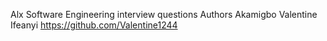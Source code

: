 Alx Software Engineering interview questions
Authors Akamigbo Valentine Ifeanyi https://github.com/Valentine1244
